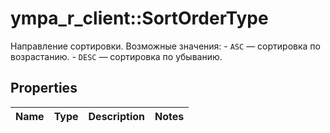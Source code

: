 # ympa_r_client::SortOrderType

Направление сортировки.  Возможные значения: - `ASC` — сортировка по возрастанию. - `DESC` — сортировка по убыванию. 

## Properties
Name | Type | Description | Notes
------------ | ------------- | ------------- | -------------



